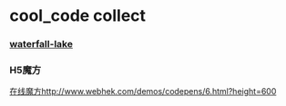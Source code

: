 # cool_code collect

### [waterfall-lake](http://wdado.com/waterfall-lake/)

### H5魔方

[在线魔方](http://www.webhek.com/demos/codepens/6.html?height=600)http://www.webhek.com/demos/codepens/6.html?height=600
